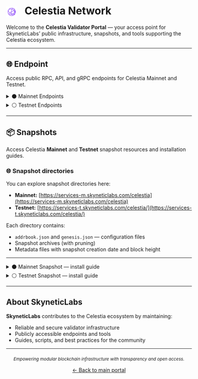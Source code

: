 # <img src="https://raw.githubusercontent.com/Skyneticlabs/Logo/main/celestia-logo.png" width="30" align="center"> &nbsp; Celestia Network

Welcome to the **Celestia Validator Portal** — your access point for SkyneticLabs’ public infrastructure, snapshots, and tools supporting the Celestia ecosystem.

---

## 🌐 Endpoint

Access public RPC, API, and gRPC endpoints for Celestia Mainnet and Testnet.

<details>
  <summary>⚫ Mainnet Endpoints</summary>

- **RPC:** [https://celestia-m-rpc.skyneticlabs.com](https://celestia-m-rpc.skyneticlabs.com)  
- **API:** [https://celestia-m-api.skyneticlabs.com](https://celestia-m-api.skyneticlabs.com)  
- **gRPC:** `celestia-m-grpc.skyneticlabs.com:443`
</details>

<details>
  <summary>⚪ Testnet Endpoints</summary>

- **RPC:** [https://celestia-t-rpc.skyneticlabs.com](https://celestia-t-rpc.skyneticlabs.com)  
- **API:** [https://celestia-t-api.skyneticlabs.com](https://celestia-t-api.skyneticlabs.com)  
- **gRPC:** `celestia-t-grpc.skyneticlabs.com:443`
</details>

---

## 📦 Snapshots

Access Celestia **Mainnet** and **Testnet** snapshot resources and installation guides.

### 🌐 Snapshot directories
You can explore snapshot directories here:
- **Mainnet:** [https://services-m.skyneticlabs.com/celestia](https://services-m.skyneticlabs.com/celestia)  
- **Testnet:** [https://services-t.skyneticlabs.com/celestia/](https://services-t.skyneticlabs.com/celestia/)

Each directory contains:
- `addrbook.json` and `genesis.json` — configuration files  
- Snapshot archives (with pruning)  
- Metadata files with snapshot creation date and block height

---

<details>
<summary>⚫ Mainnet Snapshot — install guide</summary>

Use the following commands to restore **Celestia Mainnet** snapshot:  
📁 [View directory](https://services-m.skyneticlabs.com/celestia)  
📦 [Download snapshot](https://services-m.skyneticlabs.com/celestia/celestia-snap-m.tar.lz4)

```bash
cd $HOME
sudo systemctl stop celestia-appd
cp $HOME/.celestia-app/data/priv_validator_state.json $HOME/.celestia-app/priv_validator_state.json.backup
rm -rf $HOME/.celestia-app/data
curl -L https://services-m.skyneticlabs.com/celestia/celestia-snap-m.tar.lz4 | tar -Ilz4 -xf - -C $HOME/.celestia-app/
mv $HOME/.celestia-app/priv_validator_state.json.backup $HOME/.celestia-app/data/priv_validator_state.json
sudo systemctl restart celestia-appd && sudo journalctl -u celestia-appd -f
```
</details>

<details>
<summary>⚪ Testnet Snapshot — install guide</summary>

Use the following commands to restore **Celestia Testnet** snapshot:  
📁 [View directory](https://services-t.skyneticlabs.com/celestia/)  
📦 [Download snapshot](https://services-t.skyneticlabs.com/celestia/celestia-snap-t.tar.lz4)

```bash
cd $HOME
sudo systemctl stop celestia-appd
cp $HOME/.celestia-app/data/priv_validator_state.json $HOME/.celestia-app/priv_validator_state.json.backup
rm -rf $HOME/.celestia-app/data
curl -L https://services-t.skyneticlabs.com/celestia/celestia-snap-t.tar.lz4 | tar -Ilz4 -xf - -C $HOME/.celestia-app/
mv $HOME/.celestia-app/priv_validator_state.json.backup $HOME/.celestia-app/data/priv_validator_state.json
sudo systemctl restart celestia-appd && sudo journalctl -u celestia-appd -f
```
</details>


---

##  About SkyneticLabs

**SkyneticLabs** contributes to the Celestia ecosystem by maintaining:

- Reliable and secure validator infrastructure  
- Publicly accessible endpoints and tools  
- Guides, scripts, and best practices for the community  

---

<p align="center">
  <sub><i>Empowering modular blockchain infrastructure with transparency and open access.</i></sub>
</p>

<p align="center"> <a href="README.md">← Back to main portal</a> </p> 
